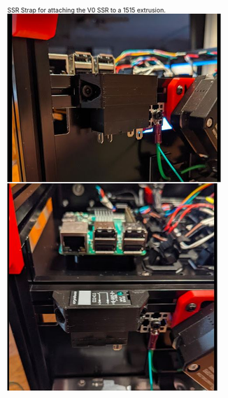 SSR Strap for attaching the V0 SSR to a 1515 extrusion.
![Image of Strain Relief 3](./ssr_strap.JPG)
![Image of Strain Relief 3](./ssr_strap2.JPG)
